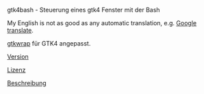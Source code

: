 gtk4bash - Steuerung eines gtk4 Fenster mit der Bash

My English is not as good as any automatic translation, e.g. [Google translate](https://translate.google.com/?hl=de&sl=de&tl=en&op=translate).

[gtkwrap](https://github.com/abecadel/gtkwrap) für GTK4 angepasst.

[Version](Version.md)

[Lizenz](LICENSE)

[Beschreibung](help/help.md)

